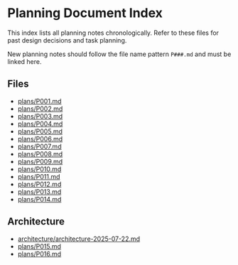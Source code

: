 # Planning Document Index

This index lists all planning notes chronologically. Refer to these files for past design decisions and task planning.

New planning notes should follow the file name pattern `P###.md` and must be linked here.

## Files
- [plans/P001.md](plans/P001.md)
- [plans/P002.md](plans/P002.md)
- [plans/P003.md](plans/P003.md)
- [plans/P004.md](plans/P004.md)
- [plans/P005.md](plans/P005.md)
- [plans/P006.md](plans/P006.md)
- [plans/P007.md](plans/P007.md)
- [plans/P008.md](plans/P008.md)
- [plans/P009.md](plans/P009.md)
- [plans/P010.md](plans/P010.md)
- [plans/P011.md](plans/P011.md)
- [plans/P012.md](plans/P012.md)
- [plans/P013.md](plans/P013.md)
- [plans/P014.md](plans/P014.md)

## Architecture
- [architecture/architecture-2025-07-22.md](architecture/architecture-2025-07-22.md)
- [plans/P015.md](plans/P015.md)
- [plans/P016.md](plans/P016.md)

